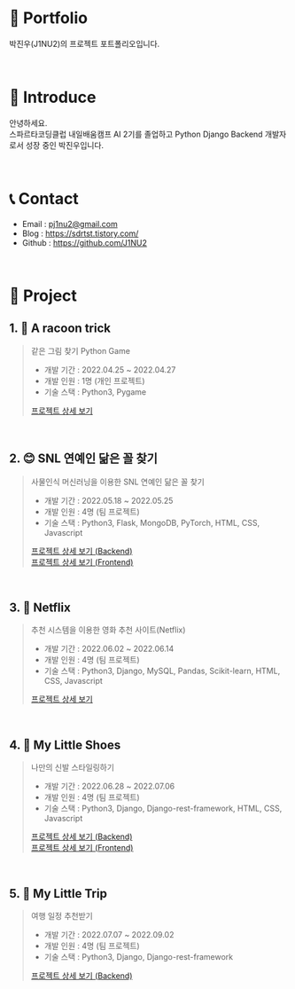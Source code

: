 # 📄 Portfolio

박진우(J1NU2)의 프로젝트 포트폴리오입니다.

<br/>

# 👋 Introduce

안녕하세요.  
스파르타코딩클럽 내일배움캠프 AI 2기를 졸업하고 Python Django Backend 개발자로서 성장 중인 박진우입니다.

<br/>

# 📞 Contact

- Email : pj1nu2@gmail.com
- Blog : https://sdrtst.tistory.com/
- Github : https://github.com/J1NU2

<br/>

# 📝 Project

## 1. 🦝 A racoon trick
> 같은 그림 찾기 Python Game
>
> - 개발 기간 : 2022.04.25 ~ 2022.04.27
> - 개발 인원 : 1명 (개인 프로젝트)
> - 기술 스택 : Python3, Pygame
>
> [프로젝트 상세 보기](https://github.com/J1NU2/Racoon_Same_Pygame)

<br/>

## 2. 😊 SNL 연예인 닮은 꼴 찾기
> 사물인식 머신러닝을 이용한 SNL 연예인 닮은 꼴 찾기
>
> - 개발 기간 : 2022.05.18 ~ 2022.05.25
> - 개발 인원 : 4명 (팀 프로젝트)
> - 기술 스택 : Python3, Flask, MongoDB, PyTorch, HTML, CSS, Javascript
>
> [프로젝트 상세 보기 (Backend)](https://github.com/J1NU2/SNL_Object_Detection_Backend)  
> [프로젝트 상세 보기 (Frontend)](https://github.com/J1NU2/SNL_Object_Detection_Frontend)

<br/>

## 3. 🎥 Netflix
> 추천 시스템을 이용한 영화 추천 사이트(Netflix)
>
> - 개발 기간 : 2022.06.02 ~ 2022.06.14
> - 개발 인원 : 4명 (팀 프로젝트)
> - 기술 스택 : Python3, Django, MySQL, Pandas, Scikit-learn, HTML, CSS, Javascript
>
> [프로젝트 상세 보기](https://github.com/J1NU2/Django_Netflix)

<br/>

## 4. 👟 My Little Shoes
> 나만의 신발 스타일링하기
>
> - 개발 기간 : 2022.06.28 ~ 2022.07.06
> - 개발 인원 : 4명 (팀 프로젝트)
> - 기술 스택 : Python3, Django, Django-rest-framework, HTML, CSS, Javascript
>
> [프로젝트 상세 보기 (Backend)](https://github.com/J1NU2/MyLittleShoes_Backend)  
> [프로젝트 상세 보기 (Frontend)](https://github.com/J1NU2/MyLittleShoes_Frontend)

<br/>

## 5. 🛫 My Little Trip
> 여행 일정 추천받기
>
> - 개발 기간 : 2022.07.07 ~ 2022.09.02
> - 개발 인원 : 4명 (팀 프로젝트)
> - 기술 스택 : Python3, Django, Django-rest-framework
>
> [프로젝트 상세 보기 (Backend)](https://github.com/J1NU2/MyLittleTrip_Backend)
